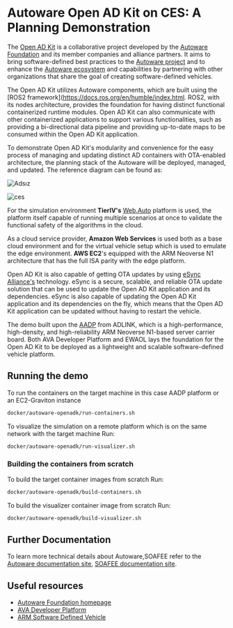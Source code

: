 # Autoware Open AD Kit on CES: A Planning Demonstration

The [Open AD Kit](https://www.autoware.org/autoware-open-ad-kit) is a collaborative project developed by the [Autoware Foundation](https://www.autoware.org/) and its member companies and alliance partners. It aims to bring software-defined best practices to the [Autoware project](https://autowarefoundation.github.io/autoware-documentation/main/) and to enhance the [Autoware ecosystem](https://www.autoware.org/autoware-members) and capabilities by partnering with other organizations that share the goal of creating software-defined vehicles.

The Open AD Kit utilizes Autoware components, which are built using the [ROS2 framework](https://docs.ros.org/en/humble/index.html. ROS2, with its nodes architecture, provides the foundation for having distinct functional containerized runtime modules. Open AD Kit can also communicate with other containerized applications to support various functionalities, such as providing a bi-directional data pipeline and providing up-to-date maps to be consumed within the Open AD Kit application.

To demonstrate Open AD Kit's modularity and convenience for the easy process of managing and updating distinct AD containers with OTA-enabled architecture, the planning stack of the Autoware will be deployed, managed, and updated. The reference diagram can be found as:

![Adsız](https://github.com/leo-drive/ces_autoware/assets/21222428/ebf46992-67a7-41f0-9abf-c17c9fe21c7b)

![ces](https://github.com/leo-drive/ces_autoware/assets/21222428/311452ed-6abb-4953-a8b6-fb5b1bb65d2b)

For the simulation environment **TierIV's** [Web.Auto](https://web.auto/) platform is used, the platform itself capable of running multiple scenarios at once to validate the functional safety of the algorithms in the cloud.

As a cloud service provider, **Amazon Web Services** is used both as a base cloud environment and for the virtual vehicle setup which is used to emulate the edge environment. **AWS EC2**'s equipped with the ARM Neoverse N1 architecture that has the full ISA parity with the edge platform.

Open AD Kit is also capable of getting OTA updates by using [eSync Alliance's](https://www.esyncalliance.org/) technology. eSync is a secure, scalable, and reliable OTA update solution that can be used to update the Open AD Kit application and its dependencies. eSync is also capable of updating the Open AD Kit application and its dependencies on the fly, which means that the Open AD Kit application can be updated without having to restart the vehicle.

 The demo built upon the [AADP](https://www.adlinktech.com/Products/Computer_on_Modules/COM-HPC-Server-Carrier-and-Starter-Kit/AVA_Developer_Platform) from ADLINK, which is a high-performance, high-density, and high-reliability ARM Neoverse N1-based server carrier board. Both AVA Developer Platform and EWAOL lays the foundation for the Open AD Kit to be deployed as a lightweight and scalable software-defined vehicle platform.

## Running the demo

To run the containers on the target machine in this case AADP platform or an EC2-Graviton instance

```bash
docker/autoware-openadk/run-containers.sh
```

To visualize the simulation on a remote platform which is on the same network with the target machine Run:

```bash
docker/autoware-openadk/run-visualizer.sh
```

### Building the containers from scratch

To build the target container images from scratch Run:

```bash
docker/autoware-openadk/build-containers.sh
```

To build the visualizer container image from scratch Run:

```bash
docker/autoware-openadk/build-visualizer.sh
```

## Further Documentation

To learn more technical details about Autoware,SOAFEE refer to the [Autoware documentation site](https://autowarefoundation.github.io/autoware-documentation/main/), [SOAFEE documentation site](https://gitlab.com/soafee/blueprints).

## Useful resources
- [Autoware Foundation homepage](https://www.autoware.org/)
- [AVA Developer Platform](https://www.adlinktech.com/Products/Computer_on_Modules/COM-HPC-Server-Carrier-and-Starter-Kit/AVA_Developer_Platform)
- [ARM Software Defined Vehicle](https://www.arm.com/blogs/blueprint/software-defined-vehicle)
